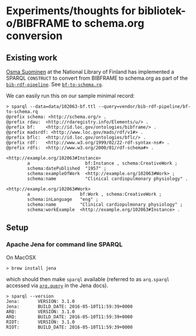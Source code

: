 # Experiments/thoughts for bibliotek-o/BIBFRAME to schema.org conversion

## Existing work

[Osma Suominen](https://github.com/osma) at the National Library of Finland has implemented a SPARQL `CONSTRUCT` to convert from BIBFRAME to schema.org as part of the [`bib-rdf-pipeline`](https://github.com/NatLibFi/bib-rdf-pipeline). See [`bf-to-schema.rq`](https://github.com/NatLibFi/bib-rdf-pipeline/blob/master/sparql/bf-to-schema.rq).

We can easily run this on our sample minimal record:

```
> sparql --data=data/102063-bf.ttl --query=vendor/bib-rdf-pipeline/bf-to-schema.rq 
@prefix schema: <http://schema.org/> .
@prefix rdau:  <http://rdaregistry.info/Elements/u/> .
@prefix bf:    <http://id.loc.gov/ontologies/bibframe/> .
@prefix madsrdf: <http://www.loc.gov/mads/rdf/v1#> .
@prefix bflc:  <http://id.loc.gov/ontologies/bflc/> .
@prefix rdf:   <http://www.w3.org/1999/02/22-rdf-syntax-ns#> .
@prefix rdfs:  <http://www.w3.org/2000/01/rdf-schema#> .

<http://example.org/102063#Instance>
        a                     bf:Instance , schema:CreativeWork ;
        schema:datePublished  "1957" ;
        schema:exampleOfWork  <http://example.org/102063#Work> ;
        schema:name           "Clinical cardiopulmonary physiology" .

<http://example.org/102063#Work>
        a                   bf:Work , schema:CreativeWork ;
        schema:inLanguage   "eng" ;
        schema:name         "Clinical cardiopulmonary physiology" ;
        schema:workExample  <http://example.org/102063#Instance> .
```

## Setup

### Apache Jena for command line SPARQL

On MacOSX

```
> brew install jena
```

which should then make `sparql` available (referred to as `arq.sparql` accessed via [`arq.query`](http://jena.apache.org/documentation/query/cmds.html#arqquery) in the Jena docs).

```
> sparql --version
Jena:       VERSION: 3.1.0
Jena:       BUILD_DATE: 2016-05-10T11:59:39+0000
ARQ:        VERSION: 3.1.0
ARQ:        BUILD_DATE: 2016-05-10T11:59:39+0000
RIOT:       VERSION: 3.1.0
RIOT:       BUILD_DATE: 2016-05-10T11:59:39+0000
```
